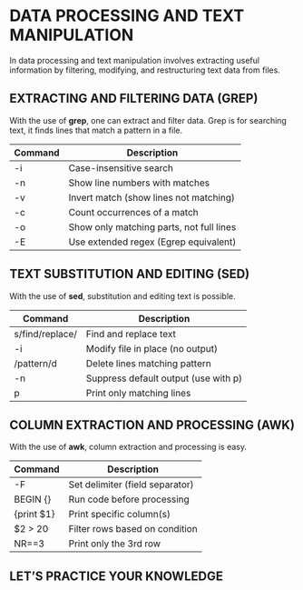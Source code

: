 # DATA PROCESSING AND TEXT MANIPULATION
In data processing and text manipulation involves extracting useful information by filtering, modifying, and restructuring text data from files.

## EXTRACTING AND FILTERING DATA (GREP)
With the use of **grep**, one can extract and filter data. Grep is for searching text, it finds lines that match a pattern in a file.

| Command | Description |
| ----------- | ----------- |
| -i | Case-insensitive search |
| -n | Show line numbers with matches |
| -v | Invert match (show lines not matching) |
| -c | Count occurrences of a match |
| -o | Show only matching parts, not full lines |
| -E | Use extended regex (Egrep equivalent) |

## TEXT SUBSTITUTION AND EDITING (SED)
With the use of **sed**, substitution and editing text is possible.

| Command | Description |
| ----------- | ----------- |
| s/find/replace/ | Find and replace text |
| -i | Modify file in place (no output) |
| /pattern/d | Delete lines matching pattern |
| -n | Suppress default output (use with p) |
| p | Print only matching lines |

## COLUMN EXTRACTION AND PROCESSING (AWK)
With the use of **awk**, column extraction and processing is easy.

| Command | Description |
| ----------- | ----------- |
| -F | Set delimiter (field separator) |
| BEGIN {} | Run code before processing |
| {print $1} | Print specific column(s) |
| $2 > 20 | Filter rows based on condition |
| NR==3 | Print only the 3rd row |

## LET’S PRACTICE YOUR KNOWLEDGE

